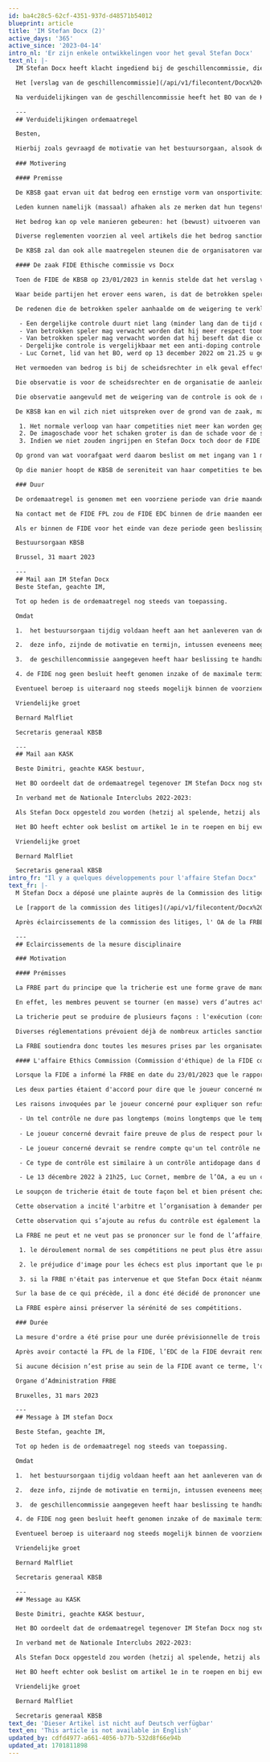 ```yaml
---
id: ba4c28c5-62cf-4351-937d-d48571b54012
blueprint: article
title: 'IM Stefan Docx (2)'
active_days: '365'
active_since: '2023-04-14'
intro_nl: 'Er zijn enkele ontwikkelingen voor het geval Stefan Docx'
text_nl: |-
  IM Stefan Docx heeft klacht ingediend bij de geschillencommissie, die de klacht behandeld heeft.

  Het [verslag van de geschillencommissie](/api/v1/filecontent/Docx%20vs%20KBSB__698322.pdf)

  Na verduidelijkingen van de geschillencommissie heeft het BO van de KBSB op woensdag 12/04/2023 de ordemaatregel tegen Stefan Docx enerzijds herhaald maar heeft het anderzijds ook de gevolgen voor zijn club beperkt. Hieronder de communicaties die enerzijds naar Stefan Docx en anderzijds naar het clubbestuur van de KASK op donderdag 13/04/2023 gestuurd zijn.

  ---
  ## Verduidelijkingen ordemaatregel

  Besten,

  Hierbij zoals gevraagd de motivatie van het bestuursorgaan, alsook de beperking in duur van de ordemaatregel tot drie maanden
   
  ### Motivering

  #### Premisse

  De KBSB gaat ervan uit dat bedrog een ernstige vorm van onsportiviteit is, die zelfs een bedreiging vormt voor het voortbestaan van het schaakspel in het algemeen en voor haar competities in het bijzonder.

  Leden kunnen namelijk (massaal) afhaken als ze merken dat hun tegenstander(s) straffeloos bedrog (kan) kunnen plegen.

  Het bedrog kan op vele manieren gebeuren: het (bewust) uitvoeren van een illegale zet, het terugnemen van een zet na het aanraken en loslaten van een stuk, het maken van afspraken voor of tijdens de partij, het inwinnen van advies over een stelling – rechtstreeks of onrechtstreeks, verbaal of non-verbaal, via digitale of non-digitale hulpmiddelen.

  Diverse reglementen voorzien al veel artikels die het bedrog sanctioneren (zie onder andere de verschillende artikels in de FIDE Laws of Chess tegen het uitvoeren van illegale zetten, afspraken…), maar bij vele vormen van bedrog blijft het moeilijk of nagenoeg onmogelijk om mensen op heterdaad te betrappen of het bewijs van het bedrog te leveren (zonder zelf inbreuken op de privacy-wetgeving te plegen).

  De KBSB zal dan ook alle maatregelen steunen die de organisatoren van schaaktoernooien en de FIDE voorzien om het risico op bedrog te verkleinen. Die maatregelen kunnen betrekking hebben op het gebruik of het dragen van alle mogelijke vormen van communicatieapparatuur, de zendtijd van live-partijen via het internet, de aanwezigheid van toeschouwers of een boekenstand in de speelzaal, de mogelijkheid om partijen achteraf door Prof. Regan te laten analyseren, enz.

  #### De zaak FIDE Ethische commissie vs Docx

  Toen de FIDE de KBSB op 23/01/2023 in kennis stelde dat het verslag van een scheidsrechter in het toernooi van Benidorm naar de FIDE Fair Play Commision (verder FPL) en de Ethics Commission (verder EDC) van de FIDE was gestuurd, was dit voor de KBSB een aanleiding om zowel de scheidsrechter als Stefan Docx voor een gesprek uit te nodigen.

  Waar beide partijen het erover eens waren, is dat de betrokken speler zich niet aan een controle via metaaldetector wou onderwerpen. Hij werd dan ook gesanctioneerd op basis van de geldende regels in de FIDE (uitsluiting uit het toernooi).

  De redenen die de betrokken speler aanhaalde om de weigering te verklaren (ziekte), vindt de KBSB onvoldoende:

   - Een dergelijke controle duurt niet lang (minder lang dan de tijd die hij ziek aan het bord heeft doorgebracht);
   - Van betrokken speler mag verwacht worden dat hij meer respect toont voor de wedstrijdreglementen, de FIDE Fair Play-reglementen en de scheidsrechters, die het schaken in goede banen proberen te leiden;
   - Van betrokken speler mag verwacht worden dat hij beseft dat die controle enkel en alleen kan kaderen als een Fair Play-maatregel en hem dus van eventuele vermoedens van bedrog had kunnen ontlasten.
   - Dergelijke controle is vergelijkbaar met een anti-doping controle in andere sporten. Een geweigerde dopingcontrole staat daar steeds minstens gelijk aan een positieve dopingcontrole en een schorsing. Het gebruik van een smartphone is in het schaken een vorm van doping.
   - Luc Cornet, lid van het BO, werd op 13 december 2022 om 21.25 u gedurende bijna 40 minuten door de KASK voorzitter opgebeld. Niet alleen is deze laatste voorzitter van Stefans club, maar hij is ook een heel goede vriend. De voorzitter beweerde uitvoerig met Stefan over deze zaak te hebben gepraat. In dat telefoongesprek vroeg Luc herhaaldelijk ‘Waarom heeft Stefan de controle van het scannen op het bezit van elektronisch materiaal geweigerd?’. De voorzitter antwoordde telkens ‘Ik weet het niet’. Uiteraard is de beslissing dan heel verdacht. Als dan maanden na het gesprek het antwoord op dezelfde vraag plots ‘ziekte’ wordt, dan is dit duidelijk een koerswijziging die als doel heeft, een plausibele verklaring te bieden om zijn weigering minder verdacht te maken. Maar in het licht van het al vroeger gegeven antwoord maakt dit het geval voor Luc Cornet nog meer verdacht.

  Het vermoeden van bedrog is bij de scheidsrechter in elk geval effectief aanwezig. Inderdaad, volgens zijn verslag zou tijdens een toiletbezoek van Stefan Docx een smartphone zijn gebruikt. Hoewel Stefan Docx categoriek ontkent, is de scheidsrechter formeel in zijn verslag: hij heeft de reflectie van een schaakapp onder de toiletdeur gezien en bovendien zouden tijdens het toiletbezoek van de betrokken speler niet de normale handelingen (en geluiden) zijn waargenomen.

  Die observatie is voor de scheidsrechter en de organisatie de aanleiding geweest om aan de betrokken speler tijdens zijn partij te vragen zich aan een controle met metaaldetector te onderwerpen.

  Die observatie aangevuld met de weigering van de controle is ook de reden waarom het verslag naar de FIDE FPL en de FIDE EDC is gestuurd, en het dus niet bij een sanctie tijdens het toernooi is gebleven. De FIDE FPL zal nu het geval onderzoeken. De FIDE FPL zal een rapport overmaken aan de FIDE EDC die dan een eindbeslissing zal nemen.

  De KBSB kan en wil zich niet uitspreken over de grond van de zaak, maar zij meent dat:

   1. Het normale verloop van haar competities niet meer kan worden gegarandeerd door het onderzoek van de FIDE FPL en de ruchtbaarheid die aan de zaak op sociale media werd gegeven. Voor een tegenstander lijkt het ons moeilijk om in de huidige omstandigheden in alle sereniteit tegen Stefan Docx te spelen.
   2. De imagoschade voor het schaken groter is dan de schade voor de speler (en zijn club) als ze iemand van wie het gedrag door de ethische commissie wordt onderzocht, in haar competities zou laten doorspelen.
   3. Indien we niet zouden ingrijpen en Stefan Docx toch door de FIDE  gesanctioneerd wordt, dan zouden de tegenstanders van de nationale Interclubcompetitie van de ploeg KASK 1 zwaar benadeeld zijn geweest en is er sprake van een duidelijke competitievervalsing.  Door Stefan Docx tijdelijk te schorsen vermijden we dergelijke competitievervalsing. 

  Op grond van wat voorafgaat werd daarom beslist om met ingang van 1 maart 2023 en op basis van artikel 14 (a en b) als een vorm van bewarende maatregel een tijdelijke schorsing tegen Stefan Docx uit te spreken.

  Op die manier hoopt de KBSB de sereniteit van haar competities te bewaren.

  ### Duur

  De ordemaatregel is genomen met een voorziene periode van drie maanden.

  Na contact met de FIDE FPL zou de FIDE EDC binnen de drie maanden een uitspraak moeten doen. Tot die uitspraak blijft de schorsing van kracht. Ze wordt herzien in functie van de uitspraak van de FIDE EDC.

  Als er binnen de FIDE voor het einde van deze periode geen beslissing is genomen, zal het bestuursorgaan zich, vooraleer de drie maanden zijn overschreden, beraden over de wenselijkheid om de ordemaatregel te verlengen of niet.

  Bestuursorgaan KBSB

  Brussel, 31 maart 2023

  --- 
  ## Mail aan IM Stefan Docx
  Beste Stefan, geachte IM,

  Tot op heden is de ordemaatregel nog steeds van toepassing.

  Omdat

  1.  het bestuursorgaan tijdig voldaan heeft aan het aanleveren van de gevraagde info aan de geschillencommissie conform de beslissing.

  2.  deze info, zijnde de motivatie en termijn, intussen eveneens meegedeeld zijn aan de betrokkene. Het doorsturen naar de betrokkene stond niet expliciet in de beslissing van de Geschillencommissie en werd ook niet als dusdanig door het BO begrepen. Het is pas op 4 april op expliciete vraag naar de betrokkene doorgestuurd. Het BO had begrepen dat de geschillencommissie ging controleren of de aangeleverde info conform was. Hierdoor is de termijn van 3 april niet van kracht.

  3.  de geschillencommissie aangegeven heeft haar beslissing te handhaven wat volgens de Geschillencommissie concreet betekent dat vanaf 4 april tot op het moment dat SD de motivatie en de termijn ontvangen heeft (4 april in de vooravond), de ordemaatregel verviel, maar daarna terug actief werd. Voor het BO bleef de ordemaatregel van kracht.

  4. de FIDE nog geen besluit heeft genomen inzake of de maximale termijn van de ordemaatregel van drie maand nog niet verlopen is.

  Eventueel beroep is uiteraard nog steeds mogelijk binnen de voorziene termijn.

  Vriendelijke groet

  Bernard Malfliet

  Secretaris generaal KBSB 

  ---
  ## Mail aan KASK

  Beste Dimitri, geachte KASK bestuur,

  Het BO oordeelt dat de ordemaatregel tegenover IM Stefan Docx nog steeds van toepassing is. Meer details vindt u in ons antwoord aan Stefan.

  In verband met de Nationale Interclubs 2022-2023: 

  Als Stefan Docx opgesteld zou worden (hetzij al spelende, hetzij als forfait), wordt zijn uitslag als een forfaitnederlaag uitgesproken, dit zowel voor de rangschikking als voor nationale en FIDE eloverwerking. Hiervoor zal dan ook het boetebedrag voor onaangekondigde bordforfait van kracht zijn.

  Het BO heeft echter ook beslist om artikel 1e in te roepen en bij eventuele opstellingen van Stefan Docx, waarop de ordemaatregel nog steeds van toepassing is, geen ploegforfait uit te spreken overeenkomstig art 33d en 35c. De motivatie is dat de ordemaatregel dient beperkt te blijven tot de speler in kwestie en dat deze de club niet verder sportief mag treffen. Dus de club zal niet worden bestraft met een ploegforfait voor de ploeg waarin SD wordt opgesteld, en de uitsluiting uit de competitie, de vernietiging van al haar uitslagen en die van al haar tegenstanders en de afdaling naar de lagere afdeling, zal niet worden toegepast.

  Vriendelijke groet

  Bernard Malfliet

  Secretaris generaal KBSB
intro_fr: "Il y a quelques développements pour l'affaire Stefan Docx"
text_fr: |-
  M Stefan Docx a déposé une plainte auprès de la Commission des litiges, qui a traité la plainte.

  Le [rapport de la commission des litiges](/api/v1/filecontent/Docx%20vs%20KBSB__698322.pdf)

  Après éclaircissements de la commission des litiges, l' OA de la FRBE a réitéré mercredi 12/04/2023 la mesure disciplinaire à l'encontre de Stefan Docx d'une part, mais d'autre part également limité les conséquences pour son club. Vous trouverez ci-dessous les communications qui ont été envoyées à Stefan Docx d'une part et au conseil d'administration du club KASK d'autre part le jeudi 13/04/2023.

  ---
  ## Eclaircissements de la mesure disciplinaire

  ### Motivation

  #### Prémisses

  La FRBE part du principe que la tricherie est une forme grave de manque de sportivité et qu’elle menace même l’existence des échecs en général et de ses compétitions en particulier.

  En effet, les membres peuvent se tourner (en masse) vers d’autres activités s'ils constatent que leur(s) adversaire(s) peut (peuvent) tricher en toute impunité.

  La tricherie peut se produire de plusieurs façons : l'exécution (consciente) d'un coup illégal, le retrait d'un coup après avoir touché et relâché une pièce, la prise d'arrangements avant ou pendant le jeu, la demande de conseils sur une position - directement ou indirectement, verbalement ou non verbalement, par le biais d'outils numériques ou non numériques.

  Diverses réglementations prévoient déjà de nombreux articles sanctionnant la tricherie (voir, entre autres, les divers articles des Laws of Chess (règlements échiquéens) de la FIDE contre l'exécution de mouvements illégaux, d'arrangements...), mais pour de nombreuses formes de tricherie, il reste difficile ou presque impossible de prendre les gens en flagrant délit ou de fournir des preuves de la tricherie (sans commettre soi-même des infractions aux lois sur la protection de la vie privée).

  La FRBE soutiendra donc toutes les mesures prises par les organisateurs de tournois d'échecs et la FIDE visant à réduire le risque de tricherie. Ces mesures peuvent toucher à l'utilisation ou le port de toutes les formes possibles de dispositifs de communication, à la diffusion de parties en direct par Internet, à la présence de spectateurs ou d'un stand de livres dans la salle de jeu, à la possibilité de faire analyser les parties après coup par le professeur Regan, etc.

  #### L'affaire Ethics Commission (Commission d'éthique) de la FIDE contre Docx

  Lorsque la FIDE a informé la FRBE en date du 23/01/2023 que le rapport d'un arbitre du tournoi de Benidorm avait été envoyé à la Fair-Play Commission (la Commission Fair-Play de la FIDE - FPL) et à la Ethics Commission (Commission d'éthique de la FIDE - EDC), la FRBE a invité l'arbitre et Stefan Docx à exposer leur version des faits.

  Les deux parties étaient d'accord pour dire que le joueur concerné ne voulait pas se soumettre à un contrôle par détecteur de métaux. Il a donc été sanctionné selon les règles en vigueur à la FIDE (exclusion du tournoi).

  Les raisons invoquées par le joueur concerné pour expliquer son refus (maladie) sont jugées insuffisantes par la FRBE :

   - Un tel contrôle ne dure pas longtemps (moins longtemps que le temps qu'il a passé malade à l'échiquier) ;
   
   - Le joueur concerné devrait faire preuve de plus de respect pour les règles de jeu, les règles de fair-play de la FIDE et les arbitres, qui essaient de maintenir les échecs sur la bonne voie ;

   - Le joueur concerné devrait se rendre compte qu'un tel contrôle ne peut qu'encadrer une mesure de fair-play et qu'il aurait donc pu se libérer de tout soupçon de tricherie.

   - Ce type de contrôle est similaire à un contrôle antidopage dans d'autres sports. Dans ce cas, un contrôle antidopage refusé est toujours au moins équivalent à un contrôle antidopage positif ce qui entraîne une suspension. Aux échecs, l'utilisation d'un smartphone est une forme de dopage.

   - Le 13 décembre 2022 à 21h25, Luc Cornet, membre de l’OA, a eu un coup de fil de presque 40 minutes du président de KASK. Non seulement, ce dernier est le président du club de Stefan, il est également un très bon ami. Le président prétendait avoir longuement parlé avec Stefan concernant la présente affaire. Pendant l’entretien, Luc lui a demandé à plusieurs reprises ‘Pourquoi Stefan a-t-il refusé d’être scanné sur la possession de matériel électronique ?’. Le président lui a à chaque fois répondu ‘Je ne le sais pas’. Bien entendu, cela rend la décision très suspecte. Si quelques mois après cet entretien, la réponse à cette question devient tout à coup ‘maladie’, il y a clairement un changement de course visant à donner une déclaration plausible qui devrait rendre le refus moins suspect. Mais selon Luc Cornet, au vu de la réponse antérieure, cela rend l’affaire encore plus suspecte.

  Le soupçon de tricherie était de toute façon bel et bien présent chez l'arbitre. En effet, selon son rapport, un smartphone aurait été utilisé lors d'un passage aux toilettes de Stefan Docx. Bien que Stefan Docx le nie catégoriquement, l'arbitre est formel dans son rapport : il a vu le reflet d'une application d'échecs sous la porte des toilettes et, de plus, les actions et bruits habituels lors d’une visite aux toilettes n'auraient pas été observés lors de la visite aux toilettes du joueur concerné.

  Cette observation a incité l'arbitre et l’organisation à demander pendant la partie au joueur concerné de se soumettre au dit contrôle au détecteur de métaux.

  Cette observation qui s’ajoute au refus du contrôle est également la raison pour laquelle le rapport a été envoyé à la FIDE FPL et à la FIDE EDC. L’arbitre ne s’est donc pas limité à la sanction de l’exclusion du tournoi. Le FPL de la FIDE va maintenant enquêter sur l’affaire. Il soumettra un rapport à l’EDC de la FIDE qui prendra alors une décision finale.

  La FRBE ne peut et ne veut pas se prononcer sur le fond de l’affaire, mais elle estime que

   1. le déroulement normal de ses compétitions ne peut plus être assuré en raison de l'enquête de la FIDE FPL et des messages parus sur les médias sociaux. Il semble en effet difficile pour un adversaire de jouer en toute sérénité contre Stefan Docx dans les circonstances actuelles.

   2. le préjudice d'image pour les échecs est plus important que le préjudice pour le joueur (et son club) si la FRBE devait permettre à une personne dont le comportement fait l'objet d'une enquête par la commission d'éthique, de continuer à jouer dans ses compétitions.

   3. si la FRBE n'était pas intervenue et que Stefan Docx était néanmoins sanctionné par la FIDE, les adversaires de l'équipe du KASK 1 dans la compétition des interclubs nationaux auraient été fortement désavantagés et il y aurait eu une distorsion évidente de la concurrence.  En suspendant temporairement Stefan Docx, la FRBE évite une telle distorsion de la compétition.

  Sur la base de ce qui précède, il a donc été décidé de prononcer une suspension temporaire à l'encontre de Stefan Docx avec effet au 1er mars 2023 et sur la base de l'article 14 (a et b) à titre de mesure conservatoire.

  La FRBE espère ainsi préserver la sérénité de ses compétitions.

  ### Durée

  La mesure d'ordre a été prise pour une durée prévisionnelle de trois mois

  Après avoir contacté la FPL de la FIDE, l’EDC de la FIDE devrait rendre une décision dans les trois mois. Jusqu'à cette décision, la suspension restera en vigueur. Elle sera réexaminée en fonction de la décision de l’EDC de la FIDE.

  Si aucune décision n’est prise au sein de la FIDE avant ce terme, l'organe d’administration examinera – avant que la période de trois mois ne soit dépassée - s'il convient ou non de prolonger la mesure de suspension.

  Organe d’Administration FRBE

  Bruxelles, 31 mars 2023

  --- 
  ## Message à IM stefan Docx

  Beste Stefan, geachte IM,

  Tot op heden is de ordemaatregel nog steeds van toepassing.

  Omdat

  1.  het bestuursorgaan tijdig voldaan heeft aan het aanleveren van de gevraagde info aan de geschillencommissie conform de beslissing.

  2.  deze info, zijnde de motivatie en termijn, intussen eveneens meegedeeld zijn aan de betrokkene. Het doorsturen naar de betrokkene stond niet expliciet in de beslissing van de Geschillencommissie en werd ook niet als dusdanig door het BO begrepen. Het is pas op 4 april op expliciete vraag naar de betrokkene doorgestuurd. Het BO had begrepen dat de geschillencommissie ging controleren of de aangeleverde info conform was. Hierdoor is de termijn van 3 april niet van kracht.

  3.  de geschillencommissie aangegeven heeft haar beslissing te handhaven wat volgens de Geschillencommissie concreet betekent dat vanaf 4 april tot op het moment dat SD de motivatie en de termijn ontvangen heeft (4 april in de vooravond), de ordemaatregel verviel, maar daarna terug actief werd. Voor het BO bleef de ordemaatregel van kracht.

  4. de FIDE nog geen besluit heeft genomen inzake of de maximale termijn van de ordemaatregel van drie maand nog niet verlopen is.

  Eventueel beroep is uiteraard nog steeds mogelijk binnen de voorziene termijn.

  Vriendelijke groet

  Bernard Malfliet

  Secretaris generaal KBSB 

  ---
  ## Message au KASK

  Beste Dimitri, geachte KASK bestuur,

  Het BO oordeelt dat de ordemaatregel tegenover IM Stefan Docx nog steeds van toepassing is. Meer details vindt u in ons antwoord aan Stefan.

  In verband met de Nationale Interclubs 2022-2023: 

  Als Stefan Docx opgesteld zou worden (hetzij al spelende, hetzij als forfait), wordt zijn uitslag als een forfaitnederlaag uitgesproken, dit zowel voor de rangschikking als voor nationale en FIDE eloverwerking. Hiervoor zal dan ook het boetebedrag voor onaangekondigde bordforfait van kracht zijn.

  Het BO heeft echter ook beslist om artikel 1e in te roepen en bij eventuele opstellingen van Stefan Docx, waarop de ordemaatregel nog steeds van toepassing is, geen ploegforfait uit te spreken overeenkomstig art 33d en 35c. De motivatie is dat de ordemaatregel dient beperkt te blijven tot de speler in kwestie en dat deze de club niet verder sportief mag treffen. Dus de club zal niet worden bestraft met een ploegforfait voor de ploeg waarin SD wordt opgesteld, en de uitsluiting uit de competitie, de vernietiging van al haar uitslagen en die van al haar tegenstanders en de afdaling naar de lagere afdeling, zal niet worden toegepast.

  Vriendelijke groet

  Bernard Malfliet

  Secretaris generaal KBSB
text_de: 'Dieser Artikel ist nicht auf Deutsch verfügbar'
text_en: 'This article is not available in English'
updated_by: cdfd4977-a661-4056-b77b-532d8f66e94b
updated_at: 1701811898
---
```

